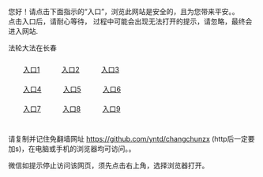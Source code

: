 您好！请点击下面指示的“入口”，浏览此网站是安全的，且为您带来平安。。 <br/>
点击入口后，请耐心等待， 过程中可能会出现无法打开的提示，请忽略，最终会进入网站. </br>

法轮大法在长春<br/>
<div style="padding:10px"><a style="margin:20px" target="_blank" href="https://d291i6i0n8lp79.cloudfront.net/2Qpsp?rpbogdyg" id="ccLink1" rel="nofollow">入口1</a> <a target="_blank" style="margin:20px" href="https://doh7migpmu49k.cloudfront.net/2Qpsp?rwcnuinl" id="ccLink2" rel="nofollow">入口2</a> <a style="margin:20px" target="_blank" href="https://d16aksyi6q5efq.cloudfront.net/2Qpsp?wohiq" id="ccLink3" rel="nofollow">入口3</a></div>

<div style="padding:10px" ><a style="margin:20px" target="_blank" href="https://d291i6i0n8lp79.cloudfront.net/2Qpsp?rpbogdyg" id="ccLink4" rel="nofollow">入口4</a> <a style="margin:20px" href="https://doh7migpmu49k.cloudfront.net/2Qpsp?rwcnuinl" target="_blank" id="ccLink5" rel="nofollow">入口5</a> <a style="margin:20px" href="https://d16aksyi6q5efq.cloudfront.net/2Qpsp?wohiq" target="_blank" id="ccLink6" rel="nofollow">入口6</a></div>

<div style="padding:10px"><a style="margin:20px" target="_blank" href="https://d291i6i0n8lp79.cloudfront.net/2Qpsp?rpbogdyg" id="ccLink7" rel="nofollow">入口7</a> <a style="margin:20px" href="https://doh7migpmu49k.cloudfront.net/2Qpsp?rwcnuinl" target="_blank" id="ccLink8" rel="nofollow">入口8</a> <a style="margin:20px" target="_blank" href="https://d16aksyi6q5efq.cloudfront.net/2Qpsp?wohiq" id="ccLink9" rel="nofollow">入口9</a></div>

<br/>



请复制并记住免翻墙网址 https://github.com/yntd/changchunzx (http后一定要加s)，在电脑或手机的浏览器均可访问。。<br/>

微信如提示停止访问该网页，须先点击右上角，选择浏览器打开。
